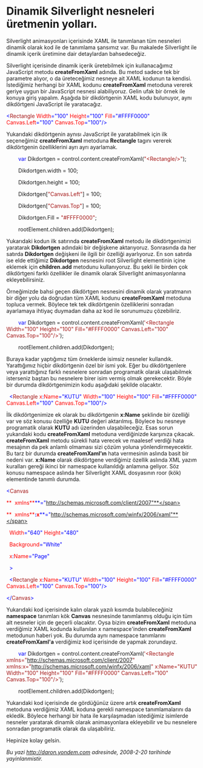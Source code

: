 # Dinamik Silverlight nesneleri üretmenin yolları.
Silverlight animasyonları içerisinde XAML ile tanımlanan tüm nesneleri
dinamik olarak kod ile de tanımlama şansımız var. Bu makalede
Silverlight ile dinamik içerik üretimine dair detaylardan bahsedeceğiz.

Silverlight içerisinde dinamik içerik üretebilmek için kullanacağımız
JavaScript metodu **createFromXaml** adında. Bu metod sadece tek bir
parametre alıyor, o da üreteceğimiz nesneye ait XAML kodunun ta kendisi.
İstediğimiz herhangi bir XAML kodunu **createFromXaml** metoduna vererek
geriye uygun bir JavaScript nesnesi alabiliyoruz. Gelin ufak bir örnek
ile konuya giriş yapalım. Aşağıda bir dikdörtgenin XAML kodu bulunuyor,
aynı dikdörtgeni JavaScript ile yaratacağız.

<span style="color: blue;">\<</span><span
style="color: #a31515;">Rectangle</span><span style="color: red;">
Width</span><span style="color: blue;">="100"</span><span
style="color: red;"> Height</span><span
style="color: blue;">="100"</span><span style="color: red;">
Fill</span><span style="color: blue;">="\#FFFF0000"</span><span
style="color: red;"> Canvas.Left</span><span
style="color: blue;">="100"</span><span style="color: red;">
Canvas.Top</span><span style="color: blue;">="100"/\></span>

Yukarıdaki dikdörtgenin aynısı JavaScript ile yaratabilmek için ilk
seçeneğimiz **createFromXaml** metoduna **Rectangle** tagını vererek
dikdörtgenin özelliklerini ayrı ayrı ayarlamak.

        <span style="color: blue;">var</span> Dikdortgen =
control.content.createFromXaml(<span
style="color: #a31515;">"\<Rectangle/\>"</span>);

        Dikdortgen.width = 100;

        Dikdortgen.height = 100;

        Dikdortgen[<span style="color: #a31515;">"Canvas.Left"</span>] =
100;

        Dikdortgen[<span style="color: #a31515;">"Canvas.Top"</span>] =
100;

        Dikdortgen.Fill = <span
style="color: #a31515;">"\#FFFF0000"</span>;

        rootElement.children.add(Dikdortgen);

Yukarıdaki kodun ilk satırında **createFromXaml** metodu ile
dikdörtgenimizi yaratarak **Dikdortgen** adındaki bir değişkene
aktarıyoruz. Sonrasında da her satırda **Dikdortgen** değişkeni ile
ilgili bir özelliği ayarlıyoruz. En son satırda ise elde ettiğimiz
**Dikdortgen** nesnesini root Silverlight elementinin içine eklemek için
**children.add** metodunu kullanıyoruz. Bu şekli ile birden çok
dikdörtgeni farklı özellikler ile dinamik olarak Silverlight
animasyonlarına ekleyebilirsiniz.

Örneğimizde bahsi geçen dikdörtgen nesnesini dinamik olarak yaratmanın
bir diğer yolu da doğrudan tüm XAML kodunu **createFromXaml** metoduna
topluca vermek. Böylece tek tek dikdörtgenin özelliklerini sonradan
ayarlamaya ihtiyaç duymadan daha az kod ile sorunumuzu çözebiliriz.

        <span style="color: blue;">var</span> Dikdortgen =
control.content.createFromXaml(<span
style="color: #a31515;">'\<Rectangle Width="100" Height="100"
Fill="\#FFFF0000" Canvas.Left="100" Canvas.Top="100"/\>'</span>);

        rootElement.children.add(Dikdortgen);

Buraya kadar yaptığımız tüm örneklerde isimsiz nesneler kullandık.
Yarattığımız hiçbir dikdörtgenin özel bir ismi yok. Eğer bu
dikdörtgenlere veya yarattığınız farklı nesnelere sonradan programatik
olarak ulaşabilmek isterseniz baştan bu nesnelere birer isim vermiş
olmak gerekecektir. Böyle bir durumda dikdörtgenimizin kodu aşağıdaki
şekilde olacaktır.

<span style="color: #a31515;">  </span><span
style="color: blue;">\<</span><span
style="color: #a31515;">Rectangle</span><span style="color: red;">
x</span><span style="color: blue;">:</span><span
style="color: red;">Name</span><span
style="color: blue;">="KUTU"</span><span style="color: red;">
Width</span><span style="color: blue;">="100"</span><span
style="color: red;"> Height</span><span
style="color: blue;">="100"</span><span style="color: red;">
Fill</span><span style="color: blue;">="\#FFFF0000"</span><span
style="color: red;"> Canvas.Left</span><span
style="color: blue;">="100"</span><span style="color: red;">
Canvas.Top</span><span style="color: blue;">="100"/\></span>

İlk dikdörtgenimize ek olarak bu dikdörtgenin **x:Name** şeklinde bir
özelliği var ve söz konusu özelliğe **KUTU** değeri aktarılmış. Böylece
bu nesneye programatik olarak **KUTU** adı üzerinden ulaşabileceğiz.
Esas sorun yukarıdaki kodu **createFromXaml** metoduna verdiğinizde
karşınıza çıkacak. **createFromXaml** metodu sürekli hata verecek ve
maalesef verdiği hata mesajının da pek anlamlı olmaması sizi çözüm
yoluna yönlendirmeyecektir. Bu tarz bir durumda **createFromXaml'ın**
hata vermesinin aslında basit bir nedeni var. **x:Name** olarak
dikdörtgene verdiğimiz özellik aslında XML yazım kuralları gereği ikinci
bir namespace kullanıldığı anlamına geliyor. Söz konusu namespace
aslında her Silverlight XAML dosyasının roor (kök) elementinde tanımlı
durumda.

<span style="color: blue;">\<</span><span
style="color: #a31515;">Canvas</span>

<span style="color: red;">**  xmlns**</span><span
style="color: blue;">**="http://schemas.microsoft.com/client/2007"**</span>

<span style="color: red;">**  xmlns**</span><span
style="color: blue;">**:**</span><span
style="color: red;">**x**</span><span
style="color: blue;">**="http://schemas.microsoft.com/winfx/2006/xaml"**</span>

<span style="color: red;">  Width</span><span
style="color: blue;">="640"</span><span style="color: red;">
Height</span><span style="color: blue;">="480"</span>

<span style="color: red;">  Background</span><span
style="color: blue;">="White"</span>

<span style="color: red;">  x</span><span
style="color: blue;">:</span><span style="color: red;">Name</span><span
style="color: blue;">="Page"</span>

<span style="color: blue;">  \></span>

<span style="color: #a31515;">  </span><span
style="color: blue;">\<</span><span
style="color: #a31515;">Rectangle</span><span style="color: red;">
x</span><span style="color: blue;">:</span><span
style="color: red;">Name</span><span
style="color: blue;">="KUTU"</span><span style="color: red;">
Width</span><span style="color: blue;">="100"</span><span
style="color: red;"> Height</span><span
style="color: blue;">="100"</span><span style="color: red;">
Fill</span><span style="color: blue;">="\#FFFF0000"</span><span
style="color: red;"> Canvas.Left</span><span
style="color: blue;">="100"</span><span style="color: red;">
Canvas.Top</span><span style="color: blue;">="100"/\></span>

<span style="color: blue;">\</</span><span
style="color: #a31515;">Canvas</span><span
style="color: blue;">\></span>

Yukarıdaki kod içerisinde kalın olarak yazılı kısımda bulabileceğiniz
**namespace** tanımları kök **Canvas** nesnesinde tanımlanmış olduğu
için tüm alt nesneler için de geçerli olacaktır. Oysa bizim
**createFromXaml** metoduna verdiğimiz XAML kodunda kullanılan x
namespace'inden **createFromXaml** metodunun haberi yok. Bu durumda aynı
namespace tanımlarını **createFromXaml'a** verdiğimiz kod içerisinde de
yapmak zorundayız.

        <span style="color: blue;">var</span> Dikdortgen =
control.content.createFromXaml(<span
style="color: #a31515;">'\<Rectangle
xmlns="http://schemas.microsoft.com/client/2007"
xmlns:x="http://schemas.microsoft.com/winfx/2006/xaml" x:Name="KUTU"
Width="100" Height="100" Fill="\#FFFF0000" Canvas.Left="100"
Canvas.Top="100"/\>'</span>);

        rootElement.children.add(Dikdortgen);

Yukarıdaki kod içerisinde de gördüğünüz üzere artık **createFromXaml**
metoduna verdiğimiz XAML koduna gerekli namespace tanımlamalarını da
ekledik. Böylece herhangi bir hata ile karşılaşmadan istediğimiz
isimlerde nesneler yaratarak dinamik olarak animasyonlara ekleyebilir ve
bu nesnelere sonradan programatik olarak da ulaşabiliriz.

Hepinize kolay gelsin.



*Bu yazi http://daron.yondem.com adresinde, 2008-2-20 tarihinde yayinlanmistir.*
